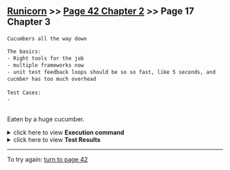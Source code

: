 ## [Runicorn](../page-0/README.md) >> [Page 42 Chapter 2](../page-42/README.md) >> Page 17 Chapter 3

```
Cucumbers all the way down
```

```
The basics:
- Right tools for the job
- multiple frameworks now
- unit test feedback loops should be so so fast, like 5 seconds, and cucmber has too much overhead

Test Cases:
- 


```

Eaten by a huge cucumber.


<details>
    <summary>click here to view <b>Execution command</b></summary>

    ./execute.sh
</details>


<details>
    <summary>click here to view <b>Test Results</b></summary>
    Need many more tests
    <img width="33%" src="assets/results.png"/>
</details>

<hr>

To try again: [turn to page 42](../page-42/README.md)